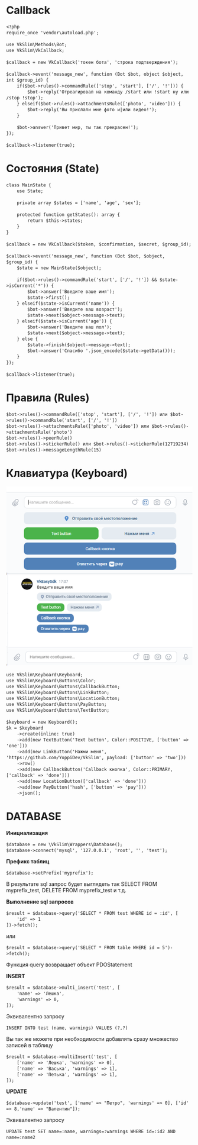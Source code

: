 # Callback 
    <?php
    require_once 'vendor\autoload.php';
    
    use VkSlim\Methods\Bot;
    use VkSlim\VkCallback;

    $callback = new VkCallback('токен бота', 'строка подтверждения');
    
    $callback->event('message_new', function (Bot $bot, object $object, int $group_id) {
        if($bot->rules()->commandRule(['stop', 'start'], ['/', '!'])) {
            $bot->reply('Отреагировал на команду /start или !start ну или /stop !stop');
        } elseif($bot->rules()->attachmentsRule(['photo', 'video'])) {
            $bot->reply('Вы прислали мне фото и|или видео!');
        }
    
        $bot->answer('Привет мир, ты так прекрасен!');
    });
    
    $callback->listener(true);

# Состояния (State)

    class MainState {
        use State;
    
        private array $states = ['name', 'age', 'sex'];
    
        protected function getStates(): array {
            return $this->states;
        }
    }

    $callback = new VkCallback($token, $confirmation, $secret, $group_id);
    
    $callback->event('message_new', function (Bot $bot, $object, $group_id) {
        $state = new MainState($object);
    
        if($bot->rules()->commandRule('start', ['/', '!']) && $state->isCurrent('*')) {
            $bot->answer('Введите ваше имя');
            $state->first();
        } elseif($state->isCurrent('name')) {
            $bot->answer('Введите ваш возраст');
            $state->next($object->message->text);
        } elseif($state->isCurrent('age')) {
            $bot->answer('Введите ваш пол');
            $state->next($object->message->text);
        } else {
            $state->finish($object->message->text);
            $bot->answer('Спасибо '.json_encode($state->getData()));
        }
    });
    
    $callback->listener(true);

# Правила (Rules)
    $bot->rules()->commandRule(['stop', 'start'], ['/', '!']) или $bot->rules()->commandRule('start', ['/', '!'])
    $bot->rules()->attachmentsRule(['photo', 'video']) или $bot->rules()->attachmentsRule('photo')
    $bot->rules()->peerRule()
    $bot->rules()->stickerRule() или $bot->rules()->stickerRule(12719234) 
    $bot->rules()->messageLengthRule(15)
    
# Клавиатура (Keyboard)
![Клавиатура](image/img.png)
![Клавиатура](image/img_1.png)

    use VkSlim\Keyboard\Keyboard;
    use VkSlim\Keyboard\Buttons\Color;
    use VkSlim\Keyboard\Buttons\CallbackButton;
    use VkSlim\Keyboard\Buttons\LinkButton;
    use VkSlim\Keyboard\Buttons\LocationButton;
    use VkSlim\Keyboard\Buttons\PayButton;
    use VkSlim\Keyboard\Buttons\TextButton;

    $keyboard = new Keyboard();
    $k = $keyboard
        ->create(inline: true)
        ->add(new TextButton('Text button', Color::POSITIVE, ['button' => 'one']))
        ->add(new LinkButton('Нажми меня', 'https://github.com/YoppiDev/VkSlim', payload: ['button' => 'two']))
        ->row()
        ->add(new CallbackButton('Callback кнопка', Color::PRIMARY, ['callback' => 'done']))
        ->add(new LocationButton(['callback' => 'done']))
        ->add(new PayButton('hash', ['button' => 'pay']))
        ->json();

# DATABASE

**Инициализация**

    $database = new \VkSlim\Wrappers\Database();
    $database->connect('mysql', '127.0.0.1', 'root', '', 'test');

**Префикс таблиц**

    $database->setPrefix('myprefix');

В результате sql запрос будет выглядеть так SELECT FROM myprefix_test, DELETE FROM myprefix_test и т.д.

**Выполнение sql запросов**

    $result = $database->query('SELECT * FROM test WHERE id = :id', [
        'id' => 1
    ])->fetch();

или

    $result = $database->query('SELECT * FROM table WHERE id = 5')->fetch();

Функция query возвращает объект PDOStatement

**INSERT**

    $result = $database->multi_insert('test', [
        'name' => 'Лешка', 
        'warnings' => 0,
    ]);

Эквивалентно запросу

    INSERT INTO test (name, warnings) VALUES (?,?)

Вы так же можете при необходимости добавлять сразу множество записей в таблицу

    $result = $database->multiInsert('test', [
        ['name' => 'Лешка', 'warnings' => 0],
        ['name' => 'Васька', 'warnings' => 1],
        ['name' => 'Петька', 'warnings' => 1],
    ]);

**UPDATE**

    $database->update('test', ['name' => "Петро", 'warnings' => 0], ['id' => 8,'name' => "Валентин"]);

Эквивалентно запросу

    UPDATE test SET name=:name, warnings=:warnings WHERE id=:id2 AND name=:name2